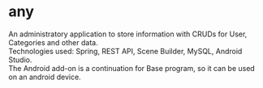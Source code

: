 # any
An administratory application to store information with CRUDs for User, Categories and other data.<br />
Technologies used: Spring, REST API, Scene Builder, MySQL, Android Studio.<br />
The Android add-on is a continuation for Base program, so it can be used on an android device.
